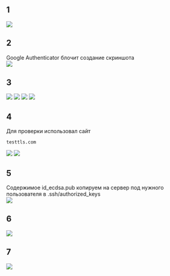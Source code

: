 ## 1
![](./1.png?raw=true)
## 2
Google Authenticator блочит создание скриншота \
![](./2.jpg?raw=true)
## 3
![](./3-1.png?raw=true)
![](./3-2.png?raw=true)
![](./3-3.png?raw=true)
![](./3-4.png?raw=true)
## 4
Для проверки использовал сайт 
```
testtls.com
```
![](./4-1.png?raw=true)
![](./4-2.png?raw=true)
## 5
Содержимое id_ecdsa.pub копируем на сервер под нужного пользователя в .ssh/authorized_keys \
![](./5.png?raw=true)
## 6
![](./6.png?raw=true)
## 7
![](./7-1.png?raw=true)

